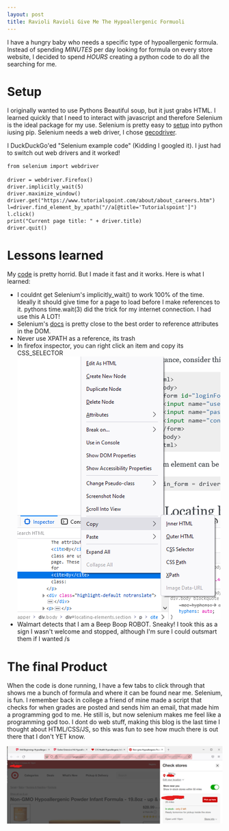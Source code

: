 ```yaml
---
layout: post
title: Ravioli Ravioli Give Me The Hypoallergenic Formuoli
---
```


I have a hungry baby who needs a specific type of hypoallergenic formula. Instead of spending *MINUTES* per day looking for formula on every store website, I decided to spend *HOURS* creating a python code to do all the searching for me.

# Setup

I originally wanted to use Pythons Beautiful soup, but it just grabs HTML. I learned quickly that I need to interact with javascript and therefore Selenium is the ideal package for my use.
Selenium is pretty easy to [setup](https://www.selenium.dev/documentation/webdriver/getting_started/) into python iusing pip.
Selenium needs a web driver, I chose [gecodriver](https://github.com/mozilla/geckodriver/releases).

I DuckDuckGo'ed "Selenium example code" (Kidding I googled it). I just had to switch out web drivers and it worked!

    from selenium import webdriver

    driver = webdriver.Firefox()
    driver.implicitly_wait(5)
    driver.maximize_window()
    driver.get("https://www.tutorialspoint.com/about/about_careers.htm")
    l=driver.find_element_by_xpath("//a[@title='Tutorialspoint']")
    l.click()
    print("Current page title: " + driver.title)
    driver.quit()


# Lessons learned

My [code](https://github.com/EdTComeau/Formula/blob/master/main.py) is pretty horrid. But I made it fast and it works.
Here is what I learned:
- I couldnt get Selenium's implicitly_wait() to work 100% of the time. Ideally it should give time for a page to load before I make references to it. pythons time.wait(3) did the trick for my internet connection. I had use this A LOT!
- Selenium's [docs](https://selenium-python.readthedocs.io/locating-elements.html) is pretty close to the best order to reference attributes in the DOM. 
- Never use XPATH as a reference, its trash
- In firefox inspector, you can right click an item and copy its CSS_SELECTOR ![Copy a CSS Selector](\images\CSSselector.png)
- Walmart detects that I am a Beep Boop ROBOT. Sneaky! I took this as a sign I wasn't welcome and stopped, although I'm sure I could outsmart them if I wanted /s

# The final Product

When the code is done running, I have a few tabs to click through that shows me a bunch of formula and where it can be found near me. 
Selenium, is fun. 
I remember back in college a friend of mine made a script that checks for when grades are posted and sends him an email, that made him a programming god to me. He still is, but now selenium makes me feel like a programming god too. 
I dont do web stuff, making this blog is the last time I thought about HTML/CSS/JS, so this was fun to see how much there is out there that I don't YET know. 

![tabs](\images\FinalProdFormula.png)

